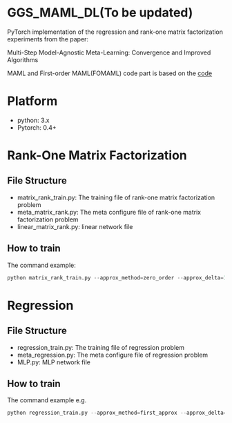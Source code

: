#  GGS_MAML_DL(To be updated)
PyTorch implementation of the regression and rank-one matrix factorization experiments from the paper:

Multi-Step Model-Agnostic Meta-Learning: Convergence and Improved Algorithms

MAML and First-order MAML(FOMAML) code part is based on the [code](https://github.com/dragen1860/MAML-Pytorch)


# Platform
- python: 3.x
- Pytorch: 0.4+

# Rank-One Matrix Factorization
## File Structure
- matrix_rank_train.py: The training file of rank-one matrix factorization problem
- meta_matrix_rank.py: The meta configure file of rank-one matrix factorization problem
- linear_matrix_rank.py: linear network file


## How to train
The command example:
```python
python matrix_rank_train.py --approx_method=zero_order --approx_delta=1e-4
```

# Regression
## File Structure
- regression_train.py: The training file of regression problem
- meta_regression.py: The meta configure file of regression problem
- MLP.py: MLP network file


## How to train
The command example
e.g.
```python
python regression_train.py --approx_method=first_approx --approx_delta=1e-7
```

